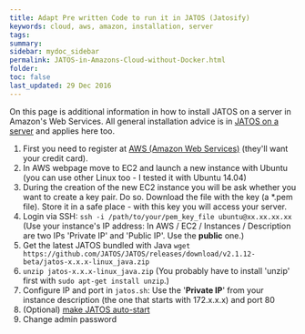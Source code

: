 ```yaml
---
title: Adapt Pre written Code to run it in JATOS (Jatosify)
keywords: cloud, aws, amazon, installation, server
tags:
summary:
sidebar: mydoc_sidebar
permalink: JATOS-in-Amazons-Cloud-without-Docker.html
folder:
toc: false
last_updated: 29 Dec 2016
---
```


On this page is additional information in how to install JATOS on a server in Amazon's Web Services. All general installation advice is in [JATOS on a server](JATOS-on-a-server.html) and applies here too.

1. First you need to register at [AWS (Amazon Web Services)](https://aws.amazon.com/) (they'll want your credit card).
1. In AWS webpage move to EC2 and launch a new instance with Ubuntu (you can use other Linux too - I tested it with Ubuntu 14.04)
1. During the creation of the new EC2 instance you will be ask whether you want to create a key pair. Do so. Download the file with the key (a *.pem file). Store it in a safe place - with this key you will access your server.
1. Login via SSH: `ssh -i /path/to/your/pem_key_file ubuntu@xx.xx.xx.xx` (Use your instance's IP address: In AWS / EC2 / Instances / Description are two IPs 'Private IP' and 'Public IP'. Use the **public** one.)
1. Get the latest JATOS bundled with Java `wget https://github.com/JATOS/JATOS/releases/download/v2.1.12-beta/jatos-x.x.x-linux_java.zip`
1. `unzip jatos-x.x.x-linux_java.zip` (You probably have to install 'unzip' first with `sudo apt-get install unzip`.)
1. Configure IP and port in `jatos.sh`: Use the '**Private IP**' from your instance description (the one that starts with 172.x.x.x) and port 80
1. (Optional) [make JATOS auto-start](JATOS-on-a-server.html#auto-start-jatos-on-linuxunix-as-a-daemon)
1. Change admin password
